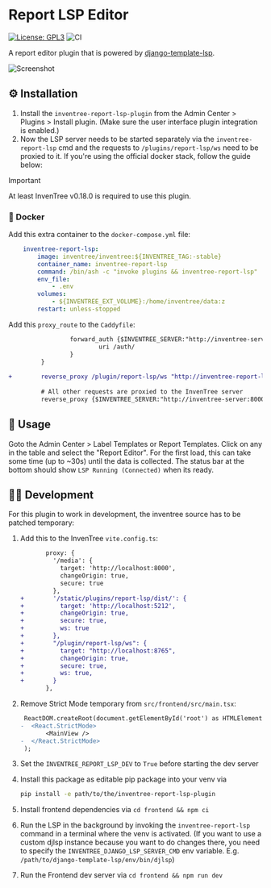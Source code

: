 # Report LSP Editor

[![License: GPL3](https://img.shields.io/badge/License-GPLv3-yellow.svg)](https://opensource.org/license/gpl-3-0)
![CI](https://github.com/wolflu05/inventree-report-lsp-plugin/actions/workflows/ci.yml/badge.svg)

A report editor plugin that is powered by [django-template-lsp](https://github.com/fourdigits/django-template-lsp).

![Screenshot](https://github.com/user-attachments/assets/4acfc96f-878b-42aa-8c40-d7e8b29f89a0)

## ⚙️ Installation

1. Install the `inventree-report-lsp-plugin` from the Admin Center > Plugins > Install plugin. (Make sure the user interface plugin integration is enabled.)
2. Now the LSP server needs to be started separately via the `inventree-report-lsp` cmd and the requests to `/plugins/report-lsp/ws` need to be proxied to it. If you're using the official docker stack, follow the guide below:

> [!IMPORTANT]
> At least InvenTree v0.18.0 is required to use this plugin.

### 🐳 Docker

Add this extra container to the `docker-compose.yml` file:

```yml
    inventree-report-lsp:
        image: inventree/inventree:${INVENTREE_TAG:-stable}
        container_name: inventree-report-lsp
        command: /bin/ash -c "invoke plugins && inventree-report-lsp"
        env_file:
            - .env
        volumes:
            - ${INVENTREE_EXT_VOLUME}:/home/inventree/data:z
        restart: unless-stopped
```

Add this `proxy_route` to the `Caddyfile`:

```diff
                 forward_auth {$INVENTREE_SERVER:"http://inventree-server:8000"} {
                         uri /auth/
                 }
         }
 
+        reverse_proxy /plugin/report-lsp/ws "http://inventree-report-lsp:8765"
 
         # All other requests are proxied to the InvenTree server
         reverse_proxy {$INVENTREE_SERVER:"http://inventree-server:8000"} {
```

## 🏃 Usage

Goto the Admin Center > Label Templates or Report Templates. Click on any in the table and select the "Report Editor". For the first load, this can take some time (up to ~30s) until the data is collected. The status bar at the bottom should show `LSP Running (Connected)` when its ready.

## 🧑‍💻 Development

For this plugin to work in development, the inventree source has to be patched temporary:

1. Add this to the InvenTree `vite.config.ts`:

   ```diff
          proxy: {
            '/media': {
              target: 'http://localhost:8000',
              changeOrigin: true,
              secure: true
            },
   +        '/static/plugins/report-lsp/dist/': {
   +          target: 'http://localhost:5212',
   +          changeOrigin: true,
   +          secure: true,
   +          ws: true
   +        },
   +        "/plugin/report-lsp/ws": {
   +          target: "http://localhost:8765",
   +          changeOrigin: true,
   +          secure: true,
   +          ws: true,
   +        }
          },
   ```

2. Remove Strict Mode temporary from `src/frontend/src/main.tsx`:

   ```diff
    ReactDOM.createRoot(document.getElementById('root') as HTMLElement).render(
   -  <React.StrictMode>
          <MainView />
   -  </React.StrictMode>
    );
   ```

3. Set the `INVENTREE_REPORT_LSP_DEV` to `True` before starting the dev server
4. Install this package as editable pip package into your venv via

   ```bash
   pip install -e path/to/the/inventree-report-lsp-plugin
   ```

5. Install frontend dependencies via `cd frontend && npm ci`
6. Run the LSP in the background by invoking the `inventree-report-lsp` command in a terminal where the venv is activated. (If you want to use a custom djlsp instance because you want to do changes there, you need to specify the `INVENTREE_DJANGO_LSP_SERVER_CMD` env variable. E.g. `/path/to/django-template-lsp/env/bin/djlsp`)
7. Run the Frontend dev server via `cd frontend && npm run dev`
